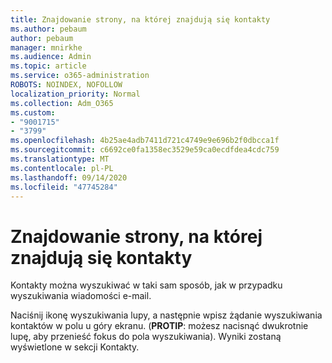 ```yaml
---
title: Znajdowanie strony, na której znajdują się kontakty
ms.author: pebaum
author: pebaum
manager: mnirkhe
ms.audience: Admin
ms.topic: article
ms.service: o365-administration
ROBOTS: NOINDEX, NOFOLLOW
localization_priority: Normal
ms.collection: Adm_O365
ms.custom:
- "9001715"
- "3799"
ms.openlocfilehash: 4b25ae4adb7411d721c4749e9e696b2f0dbcca1f
ms.sourcegitcommit: c6692ce0fa1358ec3529e59ca0ecdfdea4cdc759
ms.translationtype: MT
ms.contentlocale: pl-PL
ms.lasthandoff: 09/14/2020
ms.locfileid: "47745284"
---
```

# <a name="find-the-page-that-shows-my-contacts"></a>Znajdowanie strony, na której znajdują się kontakty

Kontakty można wyszukiwać w taki sam sposób, jak w przypadku wyszukiwania wiadomości e-mail.
 
Naciśnij ikonę wyszukiwania lupy, a następnie wpisz żądanie wyszukiwania kontaktów w polu u góry ekranu. (**PROTIP**: możesz nacisnąć dwukrotnie lupę, aby przenieść fokus do pola wyszukiwania). Wyniki zostaną wyświetlone w sekcji Kontakty.
